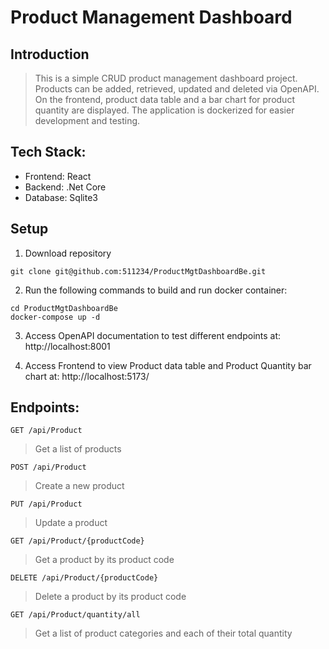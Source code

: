 # Product Management Dashboard

## Introduction
> This is a simple CRUD product management dashboard project. Products can be added, retrieved, updated and deleted via OpenAPI. On the frontend, product data table and a bar chart for product quantity are displayed. The application is dockerized for easier development and testing. 

## Tech Stack:
- Frontend: React
- Backend: .Net Core
- Database: Sqlite3

## Setup

1. Download repository
```
git clone git@github.com:511234/ProductMgtDashboardBe.git
```

2. Run the following commands to build and run docker container:
```
cd ProductMgtDashboardBe
docker-compose up -d
```

3. Access OpenAPI documentation to test different endpoints at:
http://localhost:8001

4. Access Frontend to view Product data table and Product Quantity bar chart at:
http://localhost:5173/

## Endpoints:
`GET /api/Product`
> Get a list of products

`POST /api/Product`
> Create a new product

`PUT /api/Product`
> Update a product

`GET /api/Product/{productCode}`
> Get a product by its product code

`DELETE /api/Product/{productCode}`
> Delete a product by its product code

`GET /api/Product/quantity/all`
> Get a list of product categories and each of their total quantity